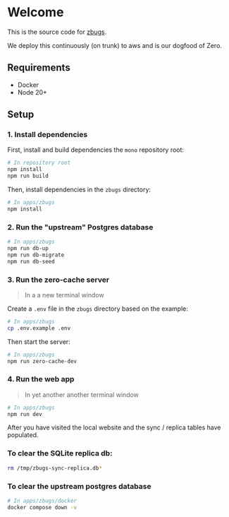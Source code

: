 # Welcome

This is the source code for [zbugs](https://bugs.rocicorp.dev/).

We deploy this continuously (on trunk) to aws and is our dogfood of Zero.

## Requirements

- Docker
- Node 20+

## Setup

### 1. Install dependencies

First, install and build dependencies the `mono` repository root:

```bash
# In repository root
npm install
npm run build
```

Then, install dependencies in the `zbugs` directory:

```bash
# In apps/zbugs
npm install
```

### 2. Run the "upstream" Postgres database

```bash
# In apps/zbugs
npm run db-up
npm run db-migrate
npm run db-seed
```

### 3. Run the zero-cache server

> In a a new terminal window

Create a `.env` file in the `zbugs` directory based on the example:

```bash
# In apps/zbugs
cp .env.example .env
```

Then start the server:

```bash
# In apps/zbugs
npm run zero-cache-dev
```

### 4. Run the web app

> In yet another another terminal window

```bash
# In apps/zbugs
npm run dev
```

After you have visited the local website and the sync / replica tables have populated.

### To clear the SQLite replica db:

```bash
rm /tmp/zbugs-sync-replica.db*
```

### To clear the upstream postgres database

```bash
# In apps/zbugs/docker
docker compose down -v
```
